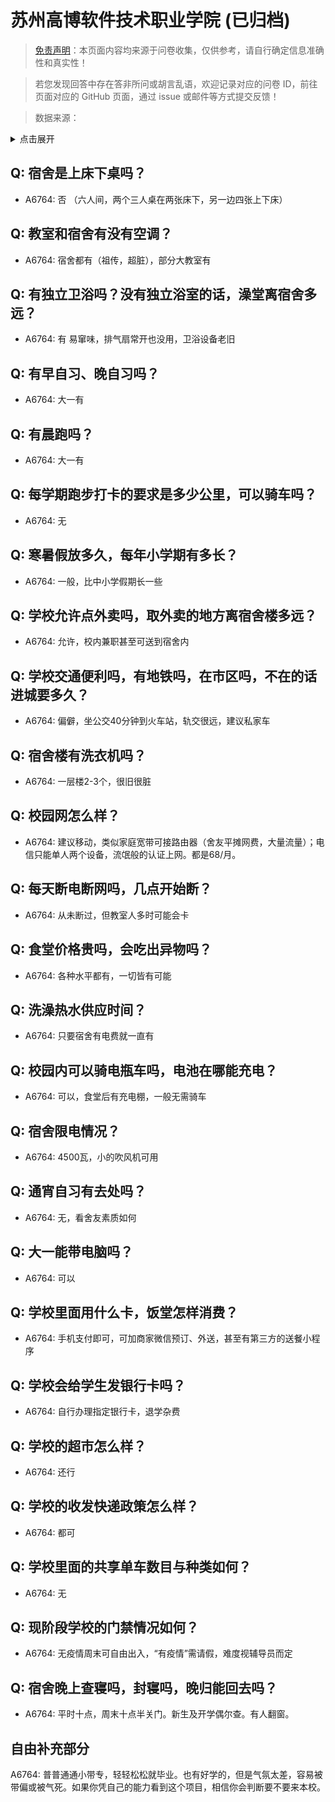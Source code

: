 # 苏州高博软件技术职业学院 (已归档)

> [免责声明](https://colleges.chat/#_3)：本页面内容均来源于问卷收集，仅供参考，请自行确定信息准确性和真实性！

> 若您发现回答中存在答非所问或胡言乱语，欢迎记录对应的问卷 ID，前往页面对应的 GitHub 页面，通过 issue 或邮件等方式提交反馈！

> 数据来源：

<details><summary>点击展开</summary>
<ul>
<li>A6764: 匿名 (2022 年 06 月)</li>
</ul>
</details>

## Q: 宿舍是上床下桌吗？

- A6764: 否 （六人间，两个三人桌在两张床下，另一边四张上下床）

## Q: 教室和宿舍有没有空调？

- A6764: 宿舍都有（祖传，超脏），部分大教室有

## Q: 有独立卫浴吗？没有独立浴室的话，澡堂离宿舍多远？

- A6764: 有 易窜味，排气扇常开也没用，卫浴设备老旧

## Q: 有早自习、晚自习吗？

- A6764: 大一有

## Q: 有晨跑吗？

- A6764: 大一有

## Q: 每学期跑步打卡的要求是多少公里，可以骑车吗？

- A6764: 无

## Q: 寒暑假放多久，每年小学期有多长？

- A6764: 一般，比中小学假期长一些

## Q: 学校允许点外卖吗，取外卖的地方离宿舍楼多远？

- A6764: 允许，校内兼职甚至可送到宿舍内

## Q: 学校交通便利吗，有地铁吗，在市区吗，不在的话进城要多久？

- A6764: 偏僻，坐公交40分钟到火车站，轨交很远，建议私家车

## Q: 宿舍楼有洗衣机吗？

- A6764: 一层楼2-3个，很旧很脏

## Q: 校园网怎么样？

- A6764: 建议移动，类似家庭宽带可接路由器（舍友平摊网费，大量流量）；电信只能单人两个设备，流氓般的认证上网。都是68/月。

## Q: 每天断电断网吗，几点开始断？

- A6764: 从未断过，但教室人多时可能会卡

## Q: 食堂价格贵吗，会吃出异物吗？

- A6764: 各种水平都有，一切皆有可能

## Q: 洗澡热水供应时间？

- A6764: 只要宿舍有电费就一直有

## Q: 校园内可以骑电瓶车吗，电池在哪能充电？

- A6764: 可以，食堂后有充电棚，一般无需骑车

## Q: 宿舍限电情况？

- A6764: 4500瓦，小的吹风机可用

## Q: 通宵自习有去处吗？

- A6764: 无，看舍友素质如何

## Q: 大一能带电脑吗？

- A6764: 可以

## Q: 学校里面用什么卡，饭堂怎样消费？

- A6764: 手机支付即可，可加商家微信预订、外送，甚至有第三方的送餐小程序

## Q: 学校会给学生发银行卡吗？

- A6764: 自行办理指定银行卡，退学杂费

## Q: 学校的超市怎么样？

- A6764: 还行

## Q: 学校的收发快递政策怎么样？

- A6764: 都可

## Q: 学校里面的共享单车数目与种类如何？

- A6764: 无

## Q: 现阶段学校的门禁情况如何？

- A6764: 无疫情周末可自由出入，“有疫情”需请假，难度视辅导员而定

## Q: 宿舍晚上查寝吗，封寝吗，晚归能回去吗？

- A6764: 平时十点，周末十点半关门。新生及开学偶尔查。有人翻窗。

## 自由补充部分

A6764: 普普通通小带专，轻轻松松就毕业。也有好学的，但是气氛太差，容易被带偏或被气死。如果你凭自己的能力看到这个项目，相信你会判断要不要来本校。
